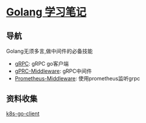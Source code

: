 # [Golang 学习笔记](https://www.gitbook.com/book/henryz/study-grpc-go)

## 导航
Golang无须多言,做中间件的必备技能

- [gRPC](https://godoc.org/google.golang.org/grpc#pkg-constants): gRPC go客户端
- [gPRC-Middleware](https://github.com/grpc-ecosystem/go-grpc-middleware): gRPC中间件
- [Prometheus-Middleware](https://github.com/grpc-ecosystem/go-grpc-prometheus): 使用prometheus监听grpc

## 资料收集

[k8s-go-client](http://www.huweihuang.com/article/source-analysis/client-go-source-analysis/)
